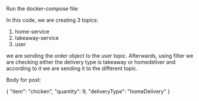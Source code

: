 Run the docker-compose file:

In this code, we are creating 3 topics:
   1. home-service
   2. takeaway-service
   3. user

we are sending the order object to the user topic. Afterwards, using filter we are checking either the delivery type is takeaway or homedeliver and according to it we are sending it to the different topic.

Body for post:

{
"item": "chicken",
"quantity": 9,
"deliveryType": "homeDelivery"
}

